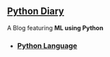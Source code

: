 ## [Python Diary](https://github.com/vineethraik/pythondiary/blob/main/src/README.md)
A Blog featuring **ML using Python** 

* ### [Python Language](https://github.com/vineethraik/pythondiary/blob/main/src/README.md)
